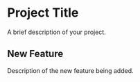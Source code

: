 # Project Title
A brief description of your project.
## New Feature
Description of the new feature being added.
